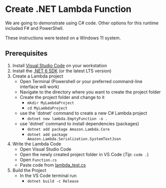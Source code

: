 # Create .NET Lambda Function
We are going to demonstrate using C# code. Other options for this runtime included F# and PowerShell.

These instructions were tested on a Windows 11 system.

## Prerequisites
1. Install [Visual Studio Code](https://code.visualstudio.com/download) on your workstation
2. Install the [.NET 6 SDK](https://dotnet.microsoft.com/download) (or the latest LTS version)
3. Create a Lambda project
    - Open Terminal (Powershell or your preferred command-line interface will work)
    - Navigate to the directory where you want to create the project folder
    - Create the project folder and change to it
      - `mkdir MyLambdaProject`
      - `cd MyLambdaProject`
    - use the 'dotnet' command to create a new C# Lambda project
      - `dotnet new lambda.EmptyFunction -o . `
    - use 'dotnet' command to install dependencies (packages)
      - `dotnet add package Amazon.Lambda.Core`
      - `dotnet add package Amazon.Lambda.Serialization.SystemTextJson`
4. Write the Lambda Code
    - Open Visual Studio Code
    - Open the newly created project folder in VS Code (*Tip*: `code .`)
    - Open `Function.cs`
    - Paste code from [lambda_test.cs](lambda_test.cs)
5. Build the Project
    - In the VS Code terminal run
      - `dotnet build -c Release`
